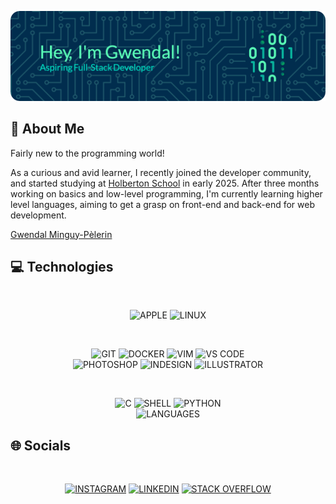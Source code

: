![HEADER](./graphics/header.png)

## 💫 About Me

Fairly new to the programming world!

As a curious and avid learner, I recently joined the developer community, and started studying at [Holberton School](https://www.holbertonschool.com) in early 2025. After three months working on basics and low-level programming, I'm currently learning higher level languages, aiming to get a grasp on front-end and back-end for web development.

<script src="https://platform.linkedin.com/badges/js/profile.js" async defer type="text/javascript"></script>
<div class="badge-base LI-profile-badge" data-locale="fr_FR" data-size="medium" data-theme="light" data-type="VERTICAL" data-vanity="gwendalminguy" data-version="v1"><a class="badge-base__link LI-simple-link" href="https://fr.linkedin.com/in/gwendalminguy?trk=profile-badge">Gwendal Minguy-Pèlerin</a></div>

## 💻 Technologies

<br>
<p align="center">
    <img src="https://img.shields.io/badge/APPLE-000000?style=for-the-badge&logo=apple&logoColor=white" alt="APPLE">
    <img src="https://img.shields.io/badge/LINUX-FCC624?style=for-the-badge&logo=linux&logoColor=black" alt="LINUX">
</p>

<br>
<p align="center">
    <img src="https://img.shields.io/badge/GIT-F05032?logo=git&logoColor=white&style=for-the-badge" alt="GIT">
    <img src="https://img.shields.io/badge/DOCKER-2496ED?logo=docker&logoColor=white&style=for-the-badge" alt="DOCKER">
    <img src="https://img.shields.io/badge/VIM-019733?logo=vim&logoColor=white&style=for-the-badge" alt="VIM">
    <img src="https://img.shields.io/badge/VS CODE-007ACC?logo=vscode&logoColor=white&style=for-the-badge" alt="VS CODE">
    <!-- <img src="https://img.shields.io/badge/GCC-343741?style=for-the-badge&logo=gnu&logoColor=white" alt="GCC"> -->
    <br>
    <img src="https://img.shields.io/badge/PHOTOSHOP-3C327B?logo=photoshop&logoColor=white&style=for-the-badge" alt="PHOTOSHOP">
    <img src="https://img.shields.io/badge/INDESIGN-E749A0?logo=indesign&logoColor=white&style=for-the-badge" alt="INDESIGN">
    <img src="https://img.shields.io/badge/ILLUSTRATOR-945C04?logo=illustrator&logoColor=white&style=for-the-badge" alt="ILLUSTRATOR">
</p>

<br>
<p align="center">
    <img src="https://img.shields.io/badge/C-00599C?style=for-the-badge&logo=c&logoColor=white" alt="C">
    <img src="https://img.shields.io/badge/SHELL-000000?style=for-the-badge&logo=gnu-bash&logoColor=white" alt="SHELL">
    <img src="https://img.shields.io/badge/PYTHON-3776AB?style=for-the-badge&logo=python&logoColor=white" alt="PYTHON">
    <br>
    <img src="https://github-readme-stats.vercel.app/api/top-langs/?username=gwendalminguy&layout=compact&bg_color=00000000&hide_border=true&hide_title=true&hide=shaderlab&include_all_commits=true" alt="LANGUAGES">
</p>

## 🌐 Socials

<br>
<p align="center">
    <a href="https://instagram.com/gwendalminguy"><img src="https://img.shields.io/badge/INSTAGRAM-%23E4405F?style=for-the-badge&logo=Instagram&logoColor=white" alt="INSTAGRAM"></a>
    <a href="https://linkedin.com/in/gwendalminguy"><img src="https://img.shields.io/badge/LINKEDIN-%230077B5?style=for-the-badge&logo=linkedin&logoColor=white" alt="LINKEDIN"></a>
    <a href="https://stackoverflow.com/users/28956878/gwendalminguy"><img src="https://img.shields.io/badge/-STACK OVERFLOW-FE7A16?style=for-the-badge&logo=stack-overflow&logoColor=white" alt="STACK OVERFLOW"></a>
</p>
